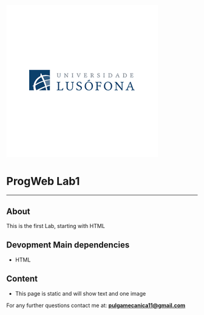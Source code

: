 <h1>
	<img src="lab1/img/lusofona.png">
</h1>

# ProgWeb Lab1

---

## About

This is the first Lab, starting with HTML

## Devopment Main dependencies

- HTML

## Content
- This page is static and will show text and one image

For any further questions contact me at: **pulgamecanica11@gmail.com**